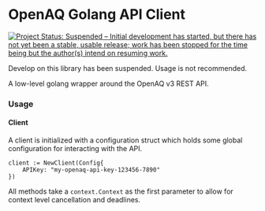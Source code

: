 # OpenAQ Golang API Client

[![Project Status: Suspended – Initial development has started, but there has not yet been a stable, usable release; work has been stopped for the time being but the author(s) intend on resuming work.](https://www.repostatus.org/badges/latest/suspended.svg)](https://www.repostatus.org/#suspended)

Develop on this library has been suspended. Usage is not recommended.

A low-level golang wrapper around the OpenAQ v3 REST API.


### Usage



#### Client

A client is initialized with a configuration struct which holds some global configuration for interacting with the API. 

```
client := NewClient(Config{
    APIKey: "my-openaq-api-key-123456-7890"
})
```

All methods take a `context.Context` as the first parameter to allow for context level cancellation and deadlines.
